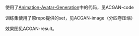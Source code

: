 使用了[Animation-Avatar-Generation](https://github.com/Unispac/Animation-Avatar-Generation)中的代码，见ACGAN-code

训练集使用了原repo提供的set，见ACGAN-image（分四卷压缩）

效果图见ACGAN-result。
